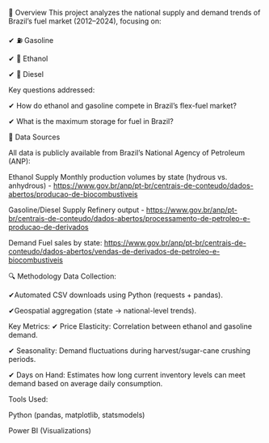 📌 Overview
This project analyzes the national supply and demand trends of Brazil’s fuel market (2012–2024), focusing on:

✔  ⛽ Gasoline

✔  🌱 Ethanol

✔  🚛 Diesel

Key questions addressed:

✔ How do ethanol and gasoline compete in Brazil’s flex-fuel market?

✔ What is the maximum storage for fuel in Brazil?

📂 Data Sources

All data is publicly available from Brazil’s National Agency of Petroleum (ANP):

  Ethanol Supply	Monthly production volumes by state (hydrous vs. anhydrous) - https://www.gov.br/anp/pt-br/centrais-de-conteudo/dados-abertos/producao-de-biocombustiveis
  
  Gasoline/Diesel Supply Refinery output - https://www.gov.br/anp/pt-br/centrais-de-conteudo/dados-abertos/processamento-de-petroleo-e-producao-de-derivados
  
  Demand Fuel sales by state: https://www.gov.br/anp/pt-br/centrais-de-conteudo/dados-abertos/vendas-de-derivados-de-petroleo-e-biocombustiveis

🔍 Methodology
Data Collection:

  ✔Automated CSV downloads using Python (requests + pandas).

  ✔Geospatial aggregation (state → national-level trends).

Key Metrics:
  ✔ Price Elasticity: Correlation between ethanol and gasoline demand.

  ✔ Seasonality: Demand fluctuations during harvest/sugar-cane crushing periods.

  ✔ Days on Hand: Estimates how long current inventory levels can meet demand based on average daily consumption.

Tools Used:

Python (pandas, matplotlib, statsmodels)

Power BI (Visualizations)
